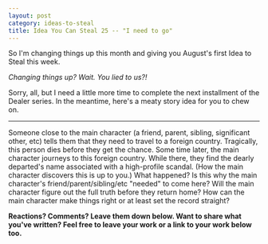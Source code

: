 ```yaml
---
layout: post
category: ideas-to-steal
title: Idea You Can Steal 25 -- "I need to go"
---
```


So I'm changing things up this month and giving you August's first Idea to Steal this week.

*Changing things up? Wait. You lied to us?!*

Sorry, all, but I need a little more time to complete the next installment of the Dealer series. In the meantime, here's a meaty story idea for you to chew on.

<!--excerpt-->

----------------------------

Someone close to the main character (a friend, parent, sibling, significant other, etc) tells them that they need to travel to a foreign country. Tragically, this person dies before they get the chance. Some time later, the main character journeys to this foreign country. While there, they find the dearly departed's name associated with a high-profile scandal. (How the main character discovers this is up to you.) What happened? Is this why the main character's friend/parent/sibling/etc "needed" to come here? Will the main character figure out the full truth before they return home? How can the main character make things right or at least set the record straight?

**Reactions? Comments? Leave them down below. Want to share what you've written? Feel free to leave your work or a link to your work below too.**
